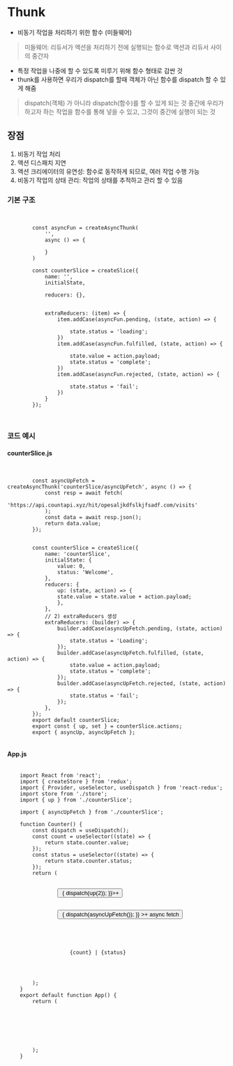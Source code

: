 # Thunk
- 비동기 작업을 처리하기 위한 함수 (미들웨어)
> 미들웨어: 리듀서가 액션을 처리하기 전에 실행되는 함수로 액션과 리듀서 사이의 중간자
- 특정 작업을 나중에 할 수 있도록 미루기 위해 함수 형태로 감싼 것
- thunk를 사용하면 우리가 dispatch를 할때 객체가 아닌 함수를 dispatch 할 수 있게 해줌 
> dispatch(객체) 가 아니라 dispatch(함수)를 할 수 있게 되는 것
> 중간에 우리가 하고자 하는 작업을 함수를 통해 넣을 수 있고, 그것이 중간에 실행이 되는 것

## 장점
1. 비동기 작업 처리
2. 액션 디스패치 지연
3. 액션 크리에이터의 유연성: 함수로 동작하게 되므로, 여러 작업 수행 가능
4. 비동기 작업의 상태 관리: 작업의 상태를 추적하고 관리 할 수 있음

### 기본 구조
<pre>
    <code>
        <!-- createAsyncThunk는 비동기 작업을 처리하는 action을 만들어줌 -->
        const asyncFun = createAsyncThunk(
            '', <!-- 타입 -->
            async () => {
                <!-- 액션이 실행되었을 때 처리 되어야 하는 작업 -->
            }
        )

        const counterSlice = createSlice({
            name: '',
            initialState, 
            <!-- 동기적인 action
                - 자동으로 action create가 생성 O (툴깃)
             -->
            reducers: {},

            <!-- 비동기적인 action 
                - 자동으로 action create가 생성 X
            -->
            extraReducers: (item) => {
                item.addCase(asyncFun.pending, (state, action) => {
                    <!-- 진행중 -->
                    state.status = 'loading';
                })
                item.addCase(asyncFun.fulfilled, (state, action) => {
                    <!-- 완료 -->
                    state.value = action.payload;
                    state.status = 'complete';
                })
                item.addCase(asyncFun.rejected, (state, action) => { 
                    <!-- 오류 -->
                    state.status = 'fail';
                })
            }
        });

    </code>
</pre>

### 코드 예시
#### counterSlice.js
<pre>
    <code>
        <!-- 1. createAsyncThunk 생성 -->
        const asyncUpFetch = createAsyncThunk('counterSlice/asyncUpFetch', async () => {
            const resp = await fetch(
                'https://api.countapi.xyz/hit/opesaljkdfslkjfsadf.com/visits'
            );
            const data = await resp.json();
            return data.value;
        });

        <!-- 2. createSlice 생성 -->
        const counterSlice = createSlice({
            name: 'counterSlice',
            initialState: {
                value: 0,
                status: 'Welcome',
            },
            reducers: {
                up: (state, action) => {
                state.value = state.value + action.payload;
                },
            },
            // 2) extraReducers 생성
            extraReducers: (builder) => {
                builder.addCase(asyncUpFetch.pending, (state, action) => {
                    state.status = 'Loading';
                });
                builder.addCase(asyncUpFetch.fulfilled, (state, action) => {
                    state.value = action.payload;
                    state.status = 'complete';
                });
                builder.addCase(asyncUpFetch.rejected, (state, action) => {
                    state.status = 'fail';
                });
            },
        });
        export default counterSlice;
        export const { up, set } = counterSlice.actions;
        export { asyncUp, asyncUpFetch };
    </code>
</pre>

#### App.js
<pre>
    <code>
    import React from 'react';
    import { createStore } from 'redux';
    import { Provider, useSelector, useDispatch } from 'react-redux';
    import store from './store';
    import { up } from './counterSlice';
    <!-- 3. 생성한 Thunk 호출 -->
    import { asyncUpFetch } from './counterSlice';

    function Counter() {
        const dispatch = useDispatch();
        const count = useSelector((state) => {
            return state.counter.value;
        });
        const status = useSelector((state) => {
            return state.counter.status;
        });
        return (
            <div>
                <button onClick={() => { dispatch(up(2)); }}>+</button>

                <!-- 4. 호출 -->
                <button onClick={() => { dispatch(asyncUpFetch()); }} >+ async fetch</button>
                <br />

                <div>
                    {count} | {status}
                </div>
            </div>
        );
    }
    export default function App() {
        return (
            <Provider store={store}>
                <div>
                    <Counter></Counter>
                </div>
            </Provider>
        );
    }
    </code>
</pre>